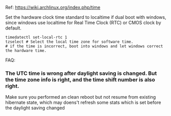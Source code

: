 Ref: https://wiki.archlinux.org/index.php/time

Set the hardware clock time standard to localtime if dual boot with windows, since windows
use localtime for Real Time Clock (RTC) or CMOS clock by default.

```
timedatectl set-local-rtc 1
tzselect # Select the local time zone for software time.
# if the time is incorrect, boot into windows and let windows correct the hardware time.
```
FAQ:
### The UTC time is wrong after daylight saving is changed. But the time zone info is right, and the time shift number is also right.
Make sure you performed an clean reboot but not resume from existing hibernate state, which may doens't refresh some stats which is set before the daylight saving changed

